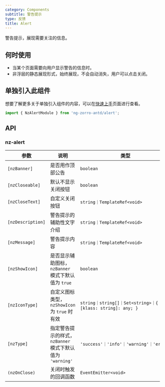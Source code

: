 ```yaml
---
category: Components
subtitle: 警告提示
type: 反馈
title: Alert
---
```


警告提示，展现需要关注的信息。

## 何时使用

- 当某个页面需要向用户显示警告的信息时。
- 非浮层的静态展现形式，始终展现，不会自动消失，用户可以点击关闭。

## 单独引入此组件

想要了解更多关于单独引入组件的内容，可以在[快速上手](/docs/getting-started/zh#单独引入某个组件)页面进行查看。

```ts
import { NzAlertModule } from 'ng-zorro-antd/alert';
```

## API

### nz-alert

| 参数 | 说明 | 类型 | 默认值 |
| --- | --- | --- | --- |
| `[nzBanner]` | 是否用作顶部公告 | `boolean` | `false` |
| `[nzCloseable]` | 默认不显示关闭按钮 | `boolean` | - |
| `[nzCloseText]` | 自定义关闭按钮 | `string｜TemplateRef<void>` | - |
| `[nzDescription]` | 警告提示的辅助性文字介绍 | `string｜TemplateRef<void>` | - |
| `[nzMessage]` | 警告提示内容 | `string｜TemplateRef<void>` | - |
| `[nzShowIcon]` | 是否显示辅助图标，`nzBanner` 模式下默认值为 `true` | `boolean` | `false` |
| `[nzIconType]` | 自定义图标类型，`nzShowIcon` 为 `true` 时有效 | `string｜string[]｜Set<string>｜{ [klass: string]: any; }` | - |
| `[nzType]` | 指定警告提示的样式，`nzBanner` 模式下默认值为 `'warning'` | `'success'｜'info'｜'warning'｜'error'` | `'info'` |
| `(nzOnClose)` | 关闭时触发的回调函数 | `EventEmitter<void>` | - |

